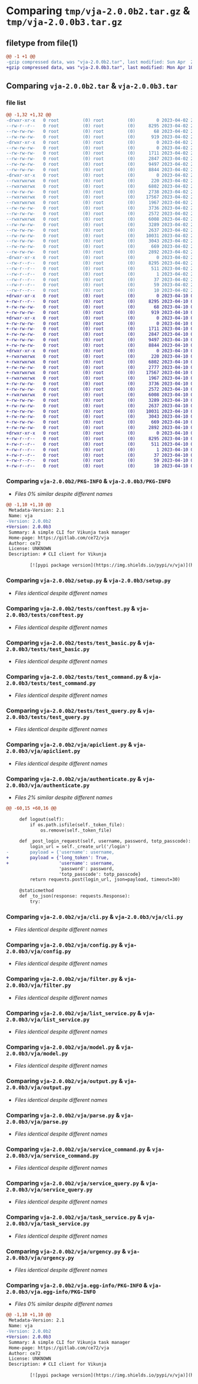 # Comparing `tmp/vja-2.0.0b2.tar.gz` & `tmp/vja-2.0.0b3.tar.gz`

## filetype from file(1)

```diff
@@ -1 +1 @@
-gzip compressed data, was "vja-2.0.0b2.tar", last modified: Sun Apr  2 20:49:46 2023, max compression
+gzip compressed data, was "vja-2.0.0b3.tar", last modified: Mon Apr 10 07:45:01 2023, max compression
```

## Comparing `vja-2.0.0b2.tar` & `vja-2.0.0b3.tar`

### file list

```diff
@@ -1,32 +1,32 @@
-drwxr-xr-x   0 root         (0) root         (0)        0 2023-04-02 20:49:46.306614 vja-2.0.0b2/
--rw-r--r--   0 root         (0) root         (0)     8295 2023-04-02 20:49:46.306614 vja-2.0.0b2/PKG-INFO
--rw-rw-rw-   0 root         (0) root         (0)       68 2023-04-02 20:49:46.306614 vja-2.0.0b2/setup.cfg
--rw-rw-rw-   0 root         (0) root         (0)      919 2023-04-02 20:48:38.000000 vja-2.0.0b2/setup.py
-drwxr-xr-x   0 root         (0) root         (0)        0 2023-04-02 20:49:46.299613 vja-2.0.0b2/tests/
--rw-rw-rw-   0 root         (0) root         (0)        0 2023-04-02 20:48:38.000000 vja-2.0.0b2/tests/__init__.py
--rw-rw-rw-   0 root         (0) root         (0)     1711 2023-04-02 20:48:38.000000 vja-2.0.0b2/tests/conftest.py
--rw-rw-rw-   0 root         (0) root         (0)     2847 2023-04-02 20:48:38.000000 vja-2.0.0b2/tests/test_basic.py
--rw-rw-rw-   0 root         (0) root         (0)     9497 2023-04-02 20:48:38.000000 vja-2.0.0b2/tests/test_command.py
--rw-rw-rw-   0 root         (0) root         (0)     8844 2023-04-02 20:48:38.000000 vja-2.0.0b2/tests/test_query.py
-drwxr-xr-x   0 root         (0) root         (0)        0 2023-04-02 20:49:46.304613 vja-2.0.0b2/vja/
--rwxrwxrwx   0 root         (0) root         (0)      220 2023-04-02 20:48:38.000000 vja-2.0.0b2/vja/__init__.py
--rwxrwxrwx   0 root         (0) root         (0)     6802 2023-04-02 20:48:38.000000 vja-2.0.0b2/vja/apiclient.py
--rw-rw-rw-   0 root         (0) root         (0)     2738 2023-04-02 20:48:38.000000 vja-2.0.0b2/vja/authenticate.py
--rwxrwxrwx   0 root         (0) root         (0)    17567 2023-04-02 20:48:38.000000 vja-2.0.0b2/vja/cli.py
--rwxrwxrwx   0 root         (0) root         (0)     1967 2023-04-02 20:48:38.000000 vja-2.0.0b2/vja/config.py
--rw-rw-rw-   0 root         (0) root         (0)     3736 2023-04-02 20:48:38.000000 vja-2.0.0b2/vja/filter.py
--rw-rw-rw-   0 root         (0) root         (0)     2572 2023-04-02 20:48:38.000000 vja-2.0.0b2/vja/list_service.py
--rwxrwxrwx   0 root         (0) root         (0)     6008 2023-04-02 20:48:38.000000 vja-2.0.0b2/vja/model.py
--rw-rw-rw-   0 root         (0) root         (0)     3289 2023-04-02 20:48:38.000000 vja-2.0.0b2/vja/output.py
--rw-rw-rw-   0 root         (0) root         (0)     2637 2023-04-02 20:48:38.000000 vja-2.0.0b2/vja/parse.py
--rw-rw-rw-   0 root         (0) root         (0)    10031 2023-04-02 20:48:38.000000 vja-2.0.0b2/vja/service_command.py
--rw-rw-rw-   0 root         (0) root         (0)     3043 2023-04-02 20:48:38.000000 vja-2.0.0b2/vja/service_query.py
--rw-rw-rw-   0 root         (0) root         (0)      669 2023-04-02 20:48:38.000000 vja-2.0.0b2/vja/task_service.py
--rw-rw-rw-   0 root         (0) root         (0)     2892 2023-04-02 20:48:38.000000 vja-2.0.0b2/vja/urgency.py
-drwxr-xr-x   0 root         (0) root         (0)        0 2023-04-02 20:49:46.305613 vja-2.0.0b2/vja.egg-info/
--rw-r--r--   0 root         (0) root         (0)     8295 2023-04-02 20:49:46.000000 vja-2.0.0b2/vja.egg-info/PKG-INFO
--rw-r--r--   0 root         (0) root         (0)      511 2023-04-02 20:49:46.000000 vja-2.0.0b2/vja.egg-info/SOURCES.txt
--rw-r--r--   0 root         (0) root         (0)        1 2023-04-02 20:49:46.000000 vja-2.0.0b2/vja.egg-info/dependency_links.txt
--rw-r--r--   0 root         (0) root         (0)       37 2023-04-02 20:49:46.000000 vja-2.0.0b2/vja.egg-info/entry_points.txt
--rw-r--r--   0 root         (0) root         (0)       59 2023-04-02 20:49:46.000000 vja-2.0.0b2/vja.egg-info/requires.txt
--rw-r--r--   0 root         (0) root         (0)       10 2023-04-02 20:49:46.000000 vja-2.0.0b2/vja.egg-info/top_level.txt
+drwxr-xr-x   0 root         (0) root         (0)        0 2023-04-10 07:45:01.706604 vja-2.0.0b3/
+-rw-r--r--   0 root         (0) root         (0)     8295 2023-04-10 07:45:01.706604 vja-2.0.0b3/PKG-INFO
+-rw-rw-rw-   0 root         (0) root         (0)       68 2023-04-10 07:45:01.707604 vja-2.0.0b3/setup.cfg
+-rw-rw-rw-   0 root         (0) root         (0)      919 2023-04-10 07:43:50.000000 vja-2.0.0b3/setup.py
+drwxr-xr-x   0 root         (0) root         (0)        0 2023-04-10 07:45:01.702604 vja-2.0.0b3/tests/
+-rw-rw-rw-   0 root         (0) root         (0)        0 2023-04-10 07:43:50.000000 vja-2.0.0b3/tests/__init__.py
+-rw-rw-rw-   0 root         (0) root         (0)     1711 2023-04-10 07:43:50.000000 vja-2.0.0b3/tests/conftest.py
+-rw-rw-rw-   0 root         (0) root         (0)     2847 2023-04-10 07:43:50.000000 vja-2.0.0b3/tests/test_basic.py
+-rw-rw-rw-   0 root         (0) root         (0)     9497 2023-04-10 07:43:50.000000 vja-2.0.0b3/tests/test_command.py
+-rw-rw-rw-   0 root         (0) root         (0)     8844 2023-04-10 07:43:50.000000 vja-2.0.0b3/tests/test_query.py
+drwxr-xr-x   0 root         (0) root         (0)        0 2023-04-10 07:45:01.705604 vja-2.0.0b3/vja/
+-rwxrwxrwx   0 root         (0) root         (0)      220 2023-04-10 07:43:50.000000 vja-2.0.0b3/vja/__init__.py
+-rwxrwxrwx   0 root         (0) root         (0)     6802 2023-04-10 07:43:50.000000 vja-2.0.0b3/vja/apiclient.py
+-rw-rw-rw-   0 root         (0) root         (0)     2777 2023-04-10 07:43:50.000000 vja-2.0.0b3/vja/authenticate.py
+-rwxrwxrwx   0 root         (0) root         (0)    17567 2023-04-10 07:43:50.000000 vja-2.0.0b3/vja/cli.py
+-rwxrwxrwx   0 root         (0) root         (0)     1967 2023-04-10 07:43:50.000000 vja-2.0.0b3/vja/config.py
+-rw-rw-rw-   0 root         (0) root         (0)     3736 2023-04-10 07:43:50.000000 vja-2.0.0b3/vja/filter.py
+-rw-rw-rw-   0 root         (0) root         (0)     2572 2023-04-10 07:43:50.000000 vja-2.0.0b3/vja/list_service.py
+-rwxrwxrwx   0 root         (0) root         (0)     6008 2023-04-10 07:43:50.000000 vja-2.0.0b3/vja/model.py
+-rw-rw-rw-   0 root         (0) root         (0)     3289 2023-04-10 07:43:50.000000 vja-2.0.0b3/vja/output.py
+-rw-rw-rw-   0 root         (0) root         (0)     2637 2023-04-10 07:43:50.000000 vja-2.0.0b3/vja/parse.py
+-rw-rw-rw-   0 root         (0) root         (0)    10031 2023-04-10 07:43:50.000000 vja-2.0.0b3/vja/service_command.py
+-rw-rw-rw-   0 root         (0) root         (0)     3043 2023-04-10 07:43:50.000000 vja-2.0.0b3/vja/service_query.py
+-rw-rw-rw-   0 root         (0) root         (0)      669 2023-04-10 07:43:50.000000 vja-2.0.0b3/vja/task_service.py
+-rw-rw-rw-   0 root         (0) root         (0)     2892 2023-04-10 07:43:50.000000 vja-2.0.0b3/vja/urgency.py
+drwxr-xr-x   0 root         (0) root         (0)        0 2023-04-10 07:45:01.706604 vja-2.0.0b3/vja.egg-info/
+-rw-r--r--   0 root         (0) root         (0)     8295 2023-04-10 07:45:01.000000 vja-2.0.0b3/vja.egg-info/PKG-INFO
+-rw-r--r--   0 root         (0) root         (0)      511 2023-04-10 07:45:01.000000 vja-2.0.0b3/vja.egg-info/SOURCES.txt
+-rw-r--r--   0 root         (0) root         (0)        1 2023-04-10 07:45:01.000000 vja-2.0.0b3/vja.egg-info/dependency_links.txt
+-rw-r--r--   0 root         (0) root         (0)       37 2023-04-10 07:45:01.000000 vja-2.0.0b3/vja.egg-info/entry_points.txt
+-rw-r--r--   0 root         (0) root         (0)       59 2023-04-10 07:45:01.000000 vja-2.0.0b3/vja.egg-info/requires.txt
+-rw-r--r--   0 root         (0) root         (0)       10 2023-04-10 07:45:01.000000 vja-2.0.0b3/vja.egg-info/top_level.txt
```

### Comparing `vja-2.0.0b2/PKG-INFO` & `vja-2.0.0b3/PKG-INFO`

 * *Files 0% similar despite different names*

```diff
@@ -1,10 +1,10 @@
 Metadata-Version: 2.1
 Name: vja
-Version: 2.0.0b2
+Version: 2.0.0b3
 Summary: A simple CLI for Vikunja task manager
 Home-page: https://gitlab.com/ce72/vja
 Author: ce72
 License: UNKNOWN
 Description: # CLI client for Vikunja
         
         [![pypi package version](https://img.shields.io/pypi/v/vja)](https://pypi.org/project/vja/)
```

### Comparing `vja-2.0.0b2/setup.py` & `vja-2.0.0b3/setup.py`

 * *Files identical despite different names*

### Comparing `vja-2.0.0b2/tests/conftest.py` & `vja-2.0.0b3/tests/conftest.py`

 * *Files identical despite different names*

### Comparing `vja-2.0.0b2/tests/test_basic.py` & `vja-2.0.0b3/tests/test_basic.py`

 * *Files identical despite different names*

### Comparing `vja-2.0.0b2/tests/test_command.py` & `vja-2.0.0b3/tests/test_command.py`

 * *Files identical despite different names*

### Comparing `vja-2.0.0b2/tests/test_query.py` & `vja-2.0.0b3/tests/test_query.py`

 * *Files identical despite different names*

### Comparing `vja-2.0.0b2/vja/apiclient.py` & `vja-2.0.0b3/vja/apiclient.py`

 * *Files identical despite different names*

### Comparing `vja-2.0.0b2/vja/authenticate.py` & `vja-2.0.0b3/vja/authenticate.py`

 * *Files 2% similar despite different names*

```diff
@@ -60,15 +60,16 @@
 
     def logout(self):
         if os.path.isfile(self._token_file):
             os.remove(self._token_file)
 
     def _post_login_request(self, username, password, totp_passcode):
         login_url = self._create_url('/login')
-        payload = {'username': username,
+        payload = {'long_token': True,
+                   'username': username,
                    'password': password,
                    'totp_passcode': totp_passcode}
         return requests.post(login_url, json=payload, timeout=30)
 
     @staticmethod
     def _to_json(response: requests.Response):
         try:
```

### Comparing `vja-2.0.0b2/vja/cli.py` & `vja-2.0.0b3/vja/cli.py`

 * *Files identical despite different names*

### Comparing `vja-2.0.0b2/vja/config.py` & `vja-2.0.0b3/vja/config.py`

 * *Files identical despite different names*

### Comparing `vja-2.0.0b2/vja/filter.py` & `vja-2.0.0b3/vja/filter.py`

 * *Files identical despite different names*

### Comparing `vja-2.0.0b2/vja/list_service.py` & `vja-2.0.0b3/vja/list_service.py`

 * *Files identical despite different names*

### Comparing `vja-2.0.0b2/vja/model.py` & `vja-2.0.0b3/vja/model.py`

 * *Files identical despite different names*

### Comparing `vja-2.0.0b2/vja/output.py` & `vja-2.0.0b3/vja/output.py`

 * *Files identical despite different names*

### Comparing `vja-2.0.0b2/vja/parse.py` & `vja-2.0.0b3/vja/parse.py`

 * *Files identical despite different names*

### Comparing `vja-2.0.0b2/vja/service_command.py` & `vja-2.0.0b3/vja/service_command.py`

 * *Files identical despite different names*

### Comparing `vja-2.0.0b2/vja/service_query.py` & `vja-2.0.0b3/vja/service_query.py`

 * *Files identical despite different names*

### Comparing `vja-2.0.0b2/vja/task_service.py` & `vja-2.0.0b3/vja/task_service.py`

 * *Files identical despite different names*

### Comparing `vja-2.0.0b2/vja/urgency.py` & `vja-2.0.0b3/vja/urgency.py`

 * *Files identical despite different names*

### Comparing `vja-2.0.0b2/vja.egg-info/PKG-INFO` & `vja-2.0.0b3/vja.egg-info/PKG-INFO`

 * *Files 0% similar despite different names*

```diff
@@ -1,10 +1,10 @@
 Metadata-Version: 2.1
 Name: vja
-Version: 2.0.0b2
+Version: 2.0.0b3
 Summary: A simple CLI for Vikunja task manager
 Home-page: https://gitlab.com/ce72/vja
 Author: ce72
 License: UNKNOWN
 Description: # CLI client for Vikunja
         
         [![pypi package version](https://img.shields.io/pypi/v/vja)](https://pypi.org/project/vja/)
```

